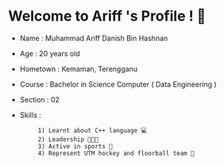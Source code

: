 # Welcome to Ariff 's Profile ! 🤙
- Name : Muhammad Ariff Danish Bin Hashnan
- Age : 20 years old
- Hometown : Kemaman, Terengganu
- Course : Bachelor in Science Computer ( Data Engineering )
- Section : 02
- Skills :  

           1) Learnt about C++ language 💻
           2) Leadership 🧑‍🤝‍🧑
           3) Active in sports 🏑
           4) Represent UTM hockey and floorball team 🦾
